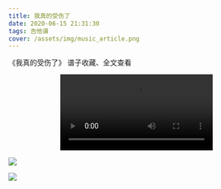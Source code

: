 ```yaml
---
title: 我真的受伤了
date: 2020-06-15 21:31:30
tags: 吉他谱
cover: /assets/img/music_article.png
---
```


《我真的受伤了》
谱子收藏、全文查看<!--more-->

<video src="http://files.yournotes.cn/video/%E6%88%91%E7%9C%9F%E7%9A%84%E5%8F%97%E4%BC%A4%E4%BA%86.mp4" controls="controls" autoplay="autoplay" style="max-width:100%;display:block;margin-left:auto;margin-right:auto;">您的浏览器不支持视频标签</video>

![](https://gitee.com/Jasper-zh/blogImage/raw/master/%E6%88%91%E7%9C%9F%E7%9A%84%E5%8F%97%E4%BC%A4%E4%BA%86%EF%BC%88%E5%90%89%E4%BB%96%E8%B0%B1%EF%BC%89/%E6%88%91%E7%9C%9F%E7%9A%84%E5%8F%97%E4%BC%A4%E4%BA%861.jpg)

![](https://gitee.com/Jasper-zh/blogImage/raw/master/%E6%88%91%E7%9C%9F%E7%9A%84%E5%8F%97%E4%BC%A4%E4%BA%86%EF%BC%88%E5%90%89%E4%BB%96%E8%B0%B1%EF%BC%89/%E6%88%91%E7%9C%9F%E7%9A%84%E5%8F%97%E4%BC%A4%E4%BA%862.jpg)